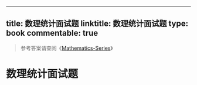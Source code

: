 
---
title: 数理统计面试题
linktitle: 数理统计面试题
type: book
commentable: true
---

> 参考答案请查阅《[Mathematics-Series](https://github.com/wx-chevalier/Mathematics-Series?q=)》

# 数理统计面试题

    